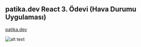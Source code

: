 ## patika.dev React 3. Ödevi (Hava Durumu Uygulaması)

[patika.dev](https://www.patika.dev/tr)

![alt text]([http://url/to/img.png](https://cdn.sstatic.net/Img/teams/teams-illo-free-sidebar-promo.svg?v=47faa659a05e))
